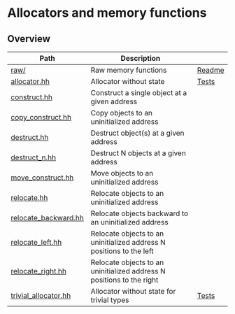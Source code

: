 # Allocators and memory functions

## Overview

| Path                                          | Description                                                           |                                    |
| --------------------------------------------- | --------------------------------------------------------------------- | ---------------------------------- |
| [raw/](raw)                                   | Raw memory functions                                                  | [Readme](raw#readme)               |
| [allocator.hh](allocator.hh)                  | Allocator without state                                               | [Tests](allocator.test.cc)         |
| [construct.hh](construct.hh)                  | Construct a single object at a given address                          |                                    |
| [copy\_construct.hh](copy_construct.hh)       | Copy objects to an uninitialized address                              |                                    |
| [destruct.hh](destruct.hh)                    | Destruct object(s) at a given address                                 |                                    |
| [destruct\_n.hh](destruct_n.hh)               | Destruct N objects at a given address                                 |                                    |
| [move\_construct.hh](move_construct.hh)       | Move objects to an uninitialized address                              |                                    |
| [relocate.hh](relocate.hh)                    | Relocate objects to an uninitialized address                          |                                    |
| [relocate\_backward.hh](relocate_backward.hh) | Relocate objects backward to an uninitialized address                 |                                    |
| [relocate\_left.hh](relocate_left.hh)         | Relocate objects to an uninitialized address N positions to the left  |                                    |
| [relocate\_right.hh](relocate_right.hh)       | Relocate objects to an uninitialized address N positions to the right |                                    |
| [trivial\_allocator.hh](trivial_allocator.hh) | Allocator without state for trivial types                             | [Tests](trivial_allocator.test.cc) |
